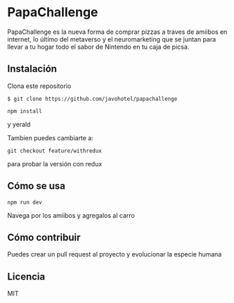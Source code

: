 # PapaChallenge

PapaChallenge es la nueva forma de comprar pizzas a traves de amiibos en internet, lo último del metaverso y el neuromarketing que se juntan para llevar a tu hogar todo el sabor de Nintendo en tu caja de picsa.

## Instalación

Clona este repositorio

`$ git clone https://github.com/javohotel/papachallenge`


`npm install`

y yerald

Tambien puedes cambiarte a:

`git checkout feature/withredux`

para probar la versión con redux

## Cómo se usa

`npm run dev`

Navega por los amiibos y agregalos al carro

## Cómo contribuir

Puedes crear un pull request al proyecto y evolucionar la especie humana

## Licencia

MIT
